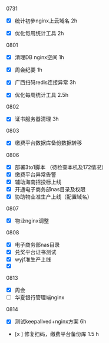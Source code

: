 0731

- [x] 统计初步nginx上云域名 2h
- [x] 优化每周统计工具 2h



0801

- [x] 清理DB nginx空间 1h
- [x] 周会纪要 1h
- [x] 广西扫码redis连接异常 3h
- [x] 优化每周统计工具 2.5h



0802

- [x] 证书服务器清理 3h

0803

- [x] 缴费平台数据库备份数据转移

0806

- [x] 部署3to1脚本  （待检查本机及172情况）
- [x] 缴费平台异常告警
- [x] 辅助海南招投标上线
- [x] 开通电子商务部nas目录及权限
- [x] 协助物业准生产上线（配置域名）

0807

- [x] 物业nginx调整

0808

- [x] 电子商务部nas目录
- [x] 兑奖平台证书测试
- [x] wyjf准生产上线
- [x] ​

0813
- [x] ​周会 
- [ ] 华夏银行管理端nginx

0814
- [x] 测试keepalived+nginx方案  6h
- [x ] 修复扫码，缴费平台备份库  1.5 h